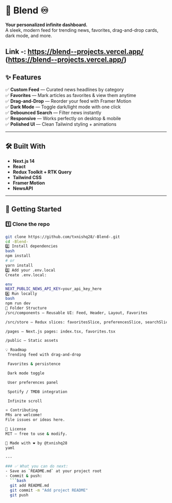 # 🚀 Blend ♾️

**Your personalized infinite dashboard.**  
A sleek, modern feed for trending news, favorites, drag-and-drop cards, dark mode, and more.

Link -: https://blend--projects.vercel.app/ (https://blend--projects.vercel.app/)
---

## ✨ Features

✅ **Custom Feed** — Curated news headlines by category  
✅ **Favorites** — Mark articles as favorites & view them anytime  
✅ **Drag-and-Drop** — Reorder your feed with Framer Motion  
✅ **Dark Mode** — Toggle dark/light mode with one click  
✅ **Debounced Search** — Filter news instantly  
✅ **Responsive** — Works perfectly on desktop & mobile  
✅ **Polished UI** — Clean Tailwind styling + animations

---

## 🛠️ Built With

- **Next.js 14**
- **React**
- **Redux Toolkit + RTK Query**
- **Tailwind CSS**
- **Framer Motion**
- **NewsAPI**

---

## 🚀 Getting Started

### 1️⃣ Clone the repo

```bash
git clone https://github.com/txnishq28/-Blend-.git
cd -Blend-
2️⃣ Install dependencies
bash
npm install
# or
yarn install
3️⃣ Add your .env.local
Create .env.local:

env
NEXT_PUBLIC_NEWS_API_KEY=your_api_key_here
4️⃣ Run locally
bash
npm run dev
📂 Folder Structure
/src/components — Reusable UI: Feed, Header, Layout, Favorites

/src/store — Redux slices: favoritesSlice, preferencesSlice, searchSlice, newsApiSlice

/pages — Next.js pages: index.tsx, favorites.tsx

/public — Static assets

💡 Roadmap
 Trending feed with drag-and-drop

 Favorites & persistence

 Dark mode toggle

 User preferences panel

 Spotify / TMDB integration

 Infinite scroll

⭐️ Contributing
PRs are welcome!
File issues or ideas here.

📜 License
MIT — free to use & modify.

🚀 Made with ❤️ by @txnishq28
yaml

---

### ✅ What you can do next:
- Save as `README.md` at your project root  
- Commit & push:  
  ```bash
  git add README.md
  git commit -m "Add project README"
  git push
